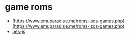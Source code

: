 # game roms

- [https://www.emuparadise.me/roms-isos-games.php](https://www.emuparadise.me/roms-isos-games.php)
- [nes-js](https://github.com/takahirox/nes-js)